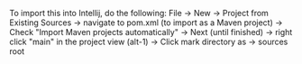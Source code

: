 To import this into Intellij, do the following:
File -> New -> Project from Existing Sources -> navigate to pom.xml (to import as a Maven project) -> 
Check "Import Maven projects automatically" -> Next (until finished) -> right click "main" in the project view (alt-1) ->
Click mark directory as -> sources root
